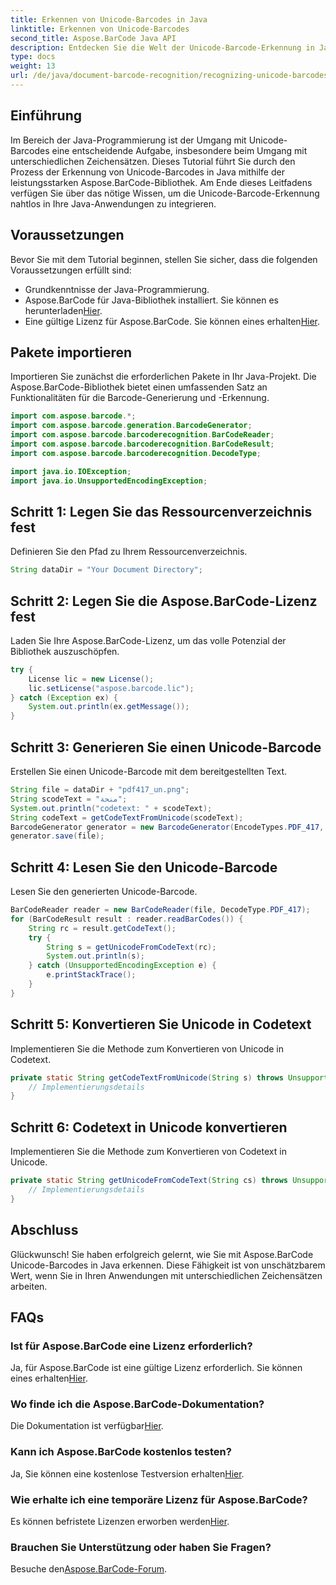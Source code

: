 ```yaml
---
title: Erkennen von Unicode-Barcodes in Java
linktitle: Erkennen von Unicode-Barcodes
second_title: Aspose.BarCode Java API
description: Entdecken Sie die Welt der Unicode-Barcode-Erkennung in Java mit Aspose.BarCode. Befolgen Sie unsere Schritt-für-Schritt-Anleitung, um verschiedene Zeichensätze nahtlos in Ihre Anwendungen zu integrieren.
type: docs
weight: 13
url: /de/java/document-barcode-recognition/recognizing-unicode-barcodes/
---
```


## Einführung

Im Bereich der Java-Programmierung ist der Umgang mit Unicode-Barcodes eine entscheidende Aufgabe, insbesondere beim Umgang mit unterschiedlichen Zeichensätzen. Dieses Tutorial führt Sie durch den Prozess der Erkennung von Unicode-Barcodes in Java mithilfe der leistungsstarken Aspose.BarCode-Bibliothek. Am Ende dieses Leitfadens verfügen Sie über das nötige Wissen, um die Unicode-Barcode-Erkennung nahtlos in Ihre Java-Anwendungen zu integrieren.

## Voraussetzungen

Bevor Sie mit dem Tutorial beginnen, stellen Sie sicher, dass die folgenden Voraussetzungen erfüllt sind:

- Grundkenntnisse der Java-Programmierung.
-  Aspose.BarCode für Java-Bibliothek installiert. Sie können es herunterladen[Hier](https://releases.aspose.com/barcode/java/).
-  Eine gültige Lizenz für Aspose.BarCode. Sie können eines erhalten[Hier](https://purchase.aspose.com/buy).

## Pakete importieren

Importieren Sie zunächst die erforderlichen Pakete in Ihr Java-Projekt. Die Aspose.BarCode-Bibliothek bietet einen umfassenden Satz an Funktionalitäten für die Barcode-Generierung und -Erkennung.

```java
import com.aspose.barcode.*;
import com.aspose.barcode.generation.BarcodeGenerator;
import com.aspose.barcode.barcoderecognition.BarCodeReader;
import com.aspose.barcode.barcoderecognition.BarCodeResult;
import com.aspose.barcode.barcoderecognition.DecodeType;

import java.io.IOException;
import java.io.UnsupportedEncodingException;
```

## Schritt 1: Legen Sie das Ressourcenverzeichnis fest

Definieren Sie den Pfad zu Ihrem Ressourcenverzeichnis.

```java
String dataDir = "Your Document Directory";
```

## Schritt 2: Legen Sie die Aspose.BarCode-Lizenz fest

Laden Sie Ihre Aspose.BarCode-Lizenz, um das volle Potenzial der Bibliothek auszuschöpfen.

```java
try {
    License lic = new License();
    lic.setLicense("aspose.barcode.lic");
} catch (Exception ex) {
    System.out.println(ex.getMessage());
}
```

## Schritt 3: Generieren Sie einen Unicode-Barcode

Erstellen Sie einen Unicode-Barcode mit dem bereitgestellten Text.

```java
String file = dataDir + "pdf417_un.png";
String scodeText = "منحة";
System.out.println("codetext: " + scodeText);
String codeText = getCodeTextFromUnicode(scodeText);
BarcodeGenerator generator = new BarcodeGenerator(EncodeTypes.PDF_417, codeText);
generator.save(file);
```

## Schritt 4: Lesen Sie den Unicode-Barcode

Lesen Sie den generierten Unicode-Barcode.

```java
BarCodeReader reader = new BarCodeReader(file, DecodeType.PDF_417);
for (BarCodeResult result : reader.readBarCodes()) {
    String rc = result.getCodeText();
    try {
        String s = getUnicodeFromCodeText(rc);
        System.out.println(s);
    } catch (UnsupportedEncodingException e) {
        e.printStackTrace();
    }
}
```

## Schritt 5: Konvertieren Sie Unicode in Codetext

Implementieren Sie die Methode zum Konvertieren von Unicode in Codetext.

```java
private static String getCodeTextFromUnicode(String s) throws UnsupportedEncodingException {
    // Implementierungsdetails
}

```

## Schritt 6: Codetext in Unicode konvertieren

Implementieren Sie die Methode zum Konvertieren von Codetext in Unicode.

```java
private static String getUnicodeFromCodeText(String cs) throws UnsupportedEncodingException {
    // Implementierungsdetails
}
```

## Abschluss

Glückwunsch! Sie haben erfolgreich gelernt, wie Sie mit Aspose.BarCode Unicode-Barcodes in Java erkennen. Diese Fähigkeit ist von unschätzbarem Wert, wenn Sie in Ihren Anwendungen mit unterschiedlichen Zeichensätzen arbeiten.

## FAQs

### Ist für Aspose.BarCode eine Lizenz erforderlich?
Ja, für Aspose.BarCode ist eine gültige Lizenz erforderlich. Sie können eines erhalten[Hier](https://purchase.aspose.com/buy).

### Wo finde ich die Aspose.BarCode-Dokumentation?
 Die Dokumentation ist verfügbar[Hier](https://reference.aspose.com/barcode/java/).

### Kann ich Aspose.BarCode kostenlos testen?
 Ja, Sie können eine kostenlose Testversion erhalten[Hier](https://releases.aspose.com/).

### Wie erhalte ich eine temporäre Lizenz für Aspose.BarCode?
 Es können befristete Lizenzen erworben werden[Hier](https://purchase.aspose.com/temporary-license/).

### Brauchen Sie Unterstützung oder haben Sie Fragen?
 Besuche den[Aspose.BarCode-Forum](https://forum.aspose.com/c/barcode/13).